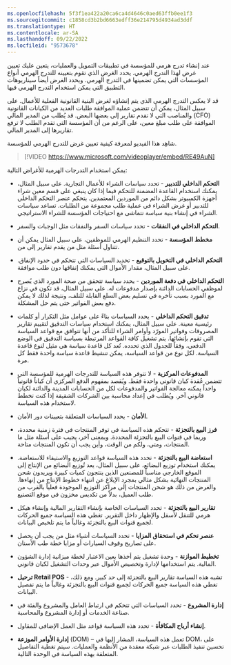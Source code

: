 ```yaml
---
ms.openlocfilehash: 5f3f1ea422a20ca6ca4d4646c0aed63ffb0ee1f3
ms.sourcegitcommit: c1858cd3b2bd6663edff36e214795d4934ad3ddf
ms.translationtype: HT
ms.contentlocale: ar-SA
ms.lasthandoff: 09/22/2022
ms.locfileid: "9573678"
---
```

عند إنشاء تدرج هرمي للمؤسسة في تطبيقات التمويل والعمليات، يتعين عليك تعيين غرض لهذا التدرج الهرمي. يحدد الغرض الذي تقوم بتعيينه للتدرج الهرمي أنواع المؤسسات التي يمكن تضمينها في التدرج الهرمي. ويحدد الغرض أيضاً سيناريوهات التطبيق التي يمكن استخدام التدرج الهرمي فيها. 

قد لا يعكس التدرج الهرمي الذي يتم إنشاؤه لغرض البنية القانونية الفعلية للأعمال. على سبيل المثال، يمكن أن تتضمن عملية الموافقة طلبات العديد من الكيانات القانونية والمناصب التي لا تقدم تقارير إلى بعضها البعض. قد يُطلب من المدير المالي (CFO) الموافقة على طلب مبلغ معين، على الرغم من أن المؤسسة التي تقدم الطلب لا ترفع تقاريرها إلى المدير المالي.

شاهِد هذا الفيديو لمعرفة كيفية تعيين غرض للتدرج الهرمي للمؤسسة.
&nbsp;
> [!VIDEO https://www.microsoft.com/videoplayer/embed/RE49AuN]  

يمكن استخدام التدرجات الهرمية للأغراض التالية: 

- **التحكم الداخلي للتدبير** - تحدد سياسات الشراء للأعمال التجارية. على سبيل المثال، يمكنك استخدام القاعدة المضمنة للتحكم فيما إذا كان ينبغي على قسم معين شراء أجهزة الكمبيوتر بشكل دائم من الموردين المعتمدين. يتحكم عنصر التحكم الداخلي للتدبير أو غرض الشراء في عملية طلب مجموعة من الطلبات. تساعد سياسات الشراء في إنشاء بنية سياسة تتماشى مع احتياجات المؤسسة للشراء الاستراتيجي.

- **التحكم الداخلي في النفقات** - تحدد سياسات السفر والنفقات مثل الوجبات والسفر.

- **مخطط المؤسسة** - تحدد التنظيم الهرمي للموظفين، على سبيل المثال يمكن أن تتناول أسئلة مثل من يقدم تقارير إلى من.

- **التحكم الداخلي في التخويل بالتوقيع** - تحديد السياسات التي تتحكم في حدود الإنفاق. على سبيل المثال، مقدار الأموال التي يمكنك إنفاقها دون طلب موافقة.

- **التحكم الداخلي في دفعة الموردين** - يحدد سياسة تتحقق من صحة المورد الذي يُصرح لموظفي الحسابات الدائنة بإصدار مدفوعات له. على سبيل المثال، قد تكون في نزاع مع المورد بسبب تأخره في تسليم بعض السلع القابلة للتلف، ونتيجة لذلك لا يمكن دفع بعض الفواتير حتى يتم حل المشكلة. 

- **تدقيق التحكم الداخلي** - يحدد السياسات بناءً على عوامل مثل التكرار أو كلمات رئيسية معينة. على سبيل المثال، يمكنك استخدام سياسات التدقيق لتقييم تقارير المصروفات وفواتير المورّد وأوامر الشراء للتأكد من أنها تتوافق مع قواعد السياسة التي تقوم بإنشائها. يتم تشغيل كافة القواعد المرتبطة بسياسة التدقيق في الوضع الدفعي، وفقاً للجدول الذي تحدده. تُعد كل قاعدة سياسة هي مثيل لنوع قاعدة السياسة. لكل نوع من قواعد السياسة، يمكن تنشيط قاعدة سياسة واحدة فقط كل مرة.

- **‏‫المدفوعات المركزية‬** - لا تتوفر هذه السياسة للتدرجات الهرمية للمؤسسة التي تتضمن عُقدة كيان قانوني واحدة فقط. ويُقصد بمفهوم الدفع المركزي أن كياناً قانونياً واحداً يمكنه معالجة الفواتير والمدفوعات لكل من الحسابات المدينة والدائنة لكيان قانوني آخر. ويُطلب في إعداد محاسبة بين الشركات الشقيقة إذا كنت تخطط لاستخدام هذه السياسة.

- **الأمان** - يحدد السياسات المتعلقة بتعيينات دور الأمان.

- **فرز البيع بالتجزئة** - تتحكم هذه السياسة في توفر المنتجات في فترة زمنية محددة، وربما في قنوات البيع بالتجزئة المحددة. وبمعنى آخر، يجيب على أسئلة مثل ما المنتجات، ومتى، ولكم من الوقت، وأين يجب أن تكون المنتجات متاحة.

- **استعاضة البيع بالتجزئة** - تحدد هذه السياسة قواعد التوزيع والاستيفاء للاستعاضة. يمكنك استخدام توزيع البضائع، على سبيل المثال، يعد تُوزيع البضائع من الإنتاج إلى الموقع الخارجي مناسباً للمصنعين الذين ينتجون كميات كبيرة ويريدون شحن المنتجات النهائية بشكل مثالي بمجرد الإبلاغ عن انتهاء خطوط الإنتاج من إنهاءها. والغرض من ذلك هو شحن المنتجات إلى مراكز التوزيع الموجودة فعلياً بالقرب من طلب العميل، بدلاً من تكديس مخزون في موقع التصنيع.

- **تقارير البيع بالتجزئة** - تحدد السياسات الخاصة بإنشاء التقارير المالية وإنشاء هيكل هرمي للتنقل لأسفل والإظهار داخل التقرير. تغطي هذه السياسة جميع الحركات لجميع قنوات البيع بالتجزئة وغالباً ما يتم تلخيص البيانات.

- **عنصر تحكم في استحقاق المزايا** - تحدد السياسات أشياء مثل من يجب أن يحصل على تصاريح وقوف السيارات أو مزايا خطة طب الأسنان.

- **‏‫تخطيط الموازنة‬** - وحدة تشغيل يتم أخذها بعين الاعتبار لخطة ميزانية إدارة الشؤون المالية. يتم استخدامها لإدارة وتخصيص الأموال عبر وحدات التشغيل لكيان قانوني.

- **ترحيل Retail POS** - تشبه هذه السياسة تقارير البيع بالتجزئة إلى حد كبير. ومع ذلك، تغطي هذه السياسة جميع الحركات لجميع قنوات البيع بالتجزئة وغالباً ما يتم تفصيل البيانات.

- **إدارة المشروع** - تحدد السياسات التي تتحكم في ارتباط العامل والمشروع والفئة في صناعة الخدمات أو إدارة المشروع والمحاسبة.

- **إنشاء أرباح المكافأة** - تحدد هذه السياسة قواعد مثل العمل الإضافي للمقاول.

- **إدارة الأوامر الموزعة** (DOM) – تعمل هذه السياسة، المشار إليها في DOM، على تحسين تنفيذ الطلبات عبر شبكة معقدة من الأنظمة والعمليات.  سيتم تغطية التفاصيل المتعلقة بهذه السياسة في الوحدة التالية.
 
